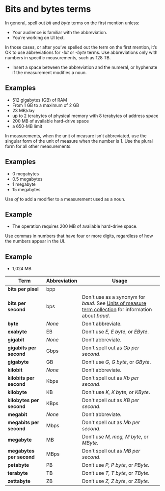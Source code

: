 # Bits and bytes terms

In general, spell out *bit* and *byte* terms on the first mention unless: 

- Your audience is familiar with the abbreviation.
- You’re working on UI text.

In those cases, or after you’ve spelled out the term on the first mention, it’s OK to use abbreviations for *-bit* or *-byte* terms. Use abbreviations only with numbers in specific measurements, such as 128 TB.

- Insert a space between the abbreviation and the numeral, or hyphenate if the measurement modifies a noun.

## Examples

- 512 gigabytes (GB) of RAM
- From 1 GB to a maximum of 2 GB  
- 23 MB/day  
- up to 2 terabytes of physical memory with 8 terabytes of address space
- 200 MB of available hard-drive space  
- a 650-MB limit

In measurements, when the unit of measure isn't abbreviated, use the singular form of the unit of measure when the number is 1. Use the plural form for all other measurements.

## Examples

- 0 megabytes  
- 0.5 megabytes  
- 1 megabyte  
- 15 megabytes

Use *of* to add a modifier to a measurement used as a noun.

## Example

- The operation requires 200 MB of available hard-drive space.

Use commas in numbers that have four or more digits, regardless of how the numbers appear in the UI.

## Example

- 1,024 MB

| **Term**                 | **Abbreviation** | **Usage**                                                                                                                                              |
|--------------------------|------------------|--------------------------------------------------------------------------------------------------------------------------------------------------------|
| **bits per pixel**       | bpp              |                                                                                                                                                        |
| **bits per second**      | bps              | Don't use as a synonym for *baud*. See [Units of measure term collection](../term-collections/units-of-measure-terms.md) for information about *baud*. |
| **byte**                 | *None*           | Don't abbreviate.                                                                                                                                      |
| **exabyte**              | EB               | Don’t use *E, E byte*, or *EByte*.                                                                                                                     |
| **gigabit**              | *None*           | Don’t abbreviate.                                                                                                                                      |
| **gigabits per second**  | Gbps             | Don't spell out as *Gb per second*.                                                                                                                    |
| **gigabyte**             | GB               | Don’t use *G, G byte*, or *GByte*.                                                                                                                     |
| **kilobit**              | *None*           | Don’t abbreviate.                                                                                                                                      |
| **kilobits per second**  | Kbps             | Don't spell out as *Kb per second*.                                                                                                                    |
| **kilobyte**             | KB               | Don't use *K, K byte*, or *KByte*.                                                                                                                     |
| **kilobytes per second** | KBps             | Don't spell out as *KB per second*.                                                                                                                    |
| **megabit**              | *None*           | Don’t abbreviate.                                                                                                                                      |
| **megabits per second**  | Mbps             | Don't spell out as *Mb per second*.                                                                                                                    |
| **megabyte**             | MB               | Don’t use *M, meg, M byte*, or *MByte*.                                                                                                                |
| **megabytes per second** | MBps             | Don't spell out as *MB per second*.                                                                                                                    |
| **petabyte**             | PB               | Don’t use *P, P byte*, or *PByte*.                                                                                                                     |
| **terabyte**             | TB               | Don’t use *T, T byte*, or *TByte*.                                                                                                                     |
| **zettabyte**            | ZB               | Don’t use *Z, Z byte*, or *ZByte*.                                                                                                                     |
